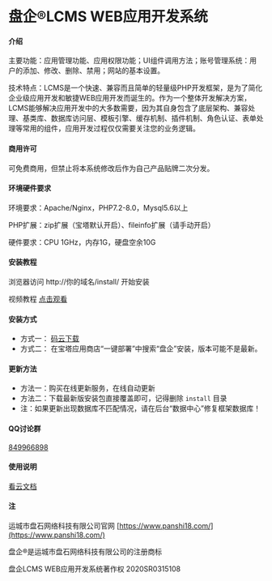 # 盘企®LCMS WEB应用开发系统

#### 介绍

主要功能：应用管理功能、应用权限功能；UI组件调用方法；账号管理系统：用户的添加、修改、删除、禁用；网站的基本设置。

技术特点：LCMS是一个快速、兼容而且简单的轻量级PHP开发框架，是为了简化企业级应用开发和敏捷WEB应用开发而诞生的。作为一个整体开发解决方案，LCMS能够解决应用开发中的大多数需要，因为其自身包含了底层架构、兼容处理、基类库、数据库访问层、模板引擎、缓存机制、插件机制、角色认证、表单处理等常用的组件，应用开发过程仅仅需要关注您的业务逻辑。

#### 商用许可

可免费商用，但禁止将本系统修改后作为自己产品贴牌二次分发。

#### 环境硬件要求

环境要求：Apache/Nginx，PHP7.2-8.0，Mysql5.6以上

PHP扩展：zip扩展（宝塔默认开启）、fileinfo扩展（请手动开启）

硬件要求：CPU 1GHz，内存1G，硬盘空余10G


#### 安装教程

浏览器访问 http://你的域名/install/ 开始安装

视频教程 [点击观看](https://support.qq.com/products/136192/faqs/85452)

#### 安装方式

 - 方式一： [码云下载](https://gitee.com/luckymoke/LCMS.OPEN/releases)
 - 方式二： 在宝塔应用商店“一键部署”中搜索“盘企”安装，版本可能不是最新。

#### 更新方法

 - 方法一：购买在线更新服务，在线自动更新
 - 方法二：下载最新版安装包直接覆盖即可，记得删除 `install` 目录
 - 注：如果更新出现数据库不匹配情况，请在后台“数据中心”修复框架数据库！

#### QQ讨论群

[849966898](https://jq.qq.com/?\_wv=1027&k=5hOL21w)

#### 使用说明

[看云文档](https://www.kancloud.cn/luckymoke/lcms)

#### 注

运城市盘石网络科技有限公司官网 [https://www.panshi18.com/](https://www.panshi18.com/)

盘企®是运城市盘石网络科技有限公司的注册商标

盘企LCMS WEB应用开发系统著作权 2020SR0315108